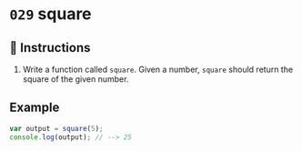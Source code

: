 # `029` square

## 📝 Instructions

1. Write a function called `square`. Given a number, `square` should return the square of the given number.

## Example

```Javascript
var output = square(5);
console.log(output); // --> 25
```